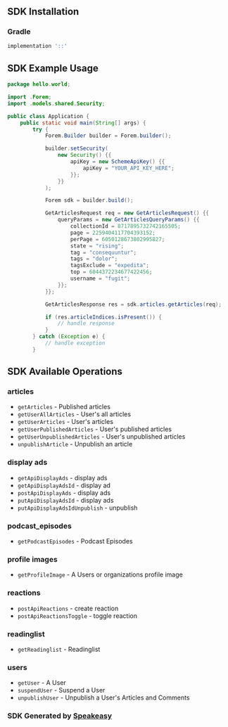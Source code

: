 # 

<!-- Start SDK Installation -->
## SDK Installation

### Gradle

```groovy
implementation '::'
```
<!-- End SDK Installation -->

## SDK Example Usage
<!-- Start SDK Example Usage -->
```java
package hello.world;

import .Forem;
import .models.shared.Security;

public class Application {
    public static void main(String[] args) {
        try {
            Forem.Builder builder = Forem.builder();

            builder.setSecurity(
                new Security() {{
                    apiKey = new SchemeApiKey() {{
                        apiKey = "YOUR_API_KEY_HERE";
                    }};
                }}
            );

            Forem sdk = builder.build();

            GetArticlesRequest req = new GetArticlesRequest() {{
                queryParams = new GetArticlesQueryParams() {{
                    collectionId = 8717895732742165505;
                    page = 2259404117704393152;
                    perPage = 6050128673802995827;
                    state = "rising";
                    tag = "consequuntur";
                    tags = "dolor";
                    tagsExclude = "expedita";
                    top = 6044372234677422456;
                    username = "fugit";
                }};
            }};

            GetArticlesResponse res = sdk.articles.getArticles(req);

            if (res.articleIndices.isPresent()) {
                // handle response
            }
        } catch (Exception e) {
            // handle exception
        }
```
<!-- End SDK Example Usage -->

<!-- Start SDK Available Operations -->
## SDK Available Operations

### articles

* `getArticles` - Published articles
* `getUserAllArticles` - User's all articles
* `getUserArticles` - User's articles
* `getUserPublishedArticles` - User's published articles
* `getUserUnpublishedArticles` - User's unpublished articles
* `unpublishArticle` - Unpublish an article

### display ads

* `getApiDisplayAds` - display ads
* `getApiDisplayAdsId` - display ad
* `postApiDisplayAds` - display ads
* `putApiDisplayAdsId` - display ads
* `putApiDisplayAdsIdUnpublish` - unpublish

### podcast_episodes

* `getPodcastEpisodes` - Podcast Episodes

### profile images

* `getProfileImage` - A Users or organizations profile image

### reactions

* `postApiReactions` - create reaction
* `postApiReactionsToggle` - toggle reaction

### readinglist

* `getReadinglist` - Readinglist

### users

* `getUser` - A User
* `suspendUser` - Suspend a User
* `unpublishUser` - Unpublish a User's Articles and Comments

<!-- End SDK Available Operations -->

### SDK Generated by [Speakeasy](https://docs.speakeasyapi.dev/docs/using-speakeasy/client-sdks)
